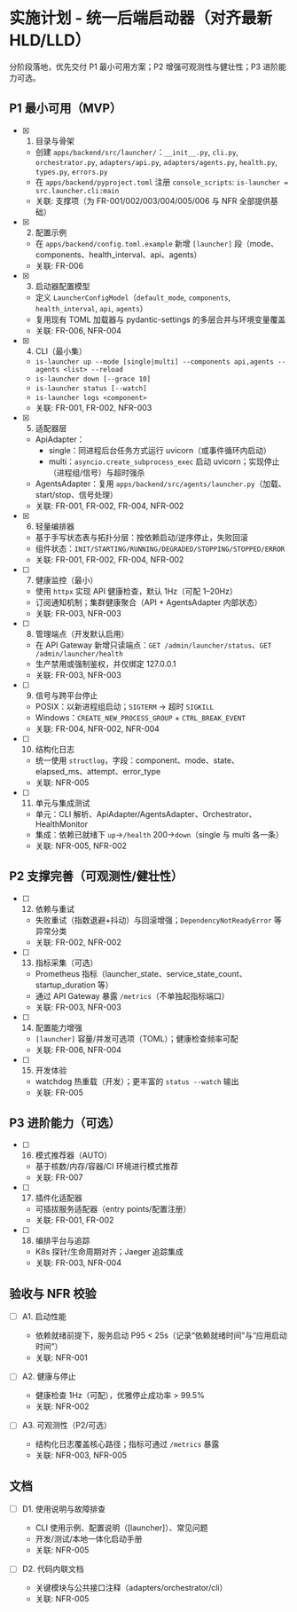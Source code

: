 # 实施计划 - 统一后端启动器（对齐最新 HLD/LLD）

分阶段落地，优先交付 P1 最小可用方案；P2 增强可观测性与健壮性；P3 进阶能力可选。

## P1 最小可用（MVP）

- [x] 1. 目录与骨架
  - 创建 `apps/backend/src/launcher/`：`__init__.py`, `cli.py`, `orchestrator.py`, `adapters/api.py`, `adapters/agents.py`, `health.py`, `types.py`, `errors.py`
  - 在 `apps/backend/pyproject.toml` 注册 `console_scripts`: `is-launcher = src.launcher.cli:main`
  - 关联: 支撑项（为 FR-001/002/003/004/005/006 与 NFR 全部提供基础）

- [x] 2. 配置示例
  - 在 `apps/backend/config.toml.example` 新增 `[launcher]` 段（mode、components、health_interval、api、agents）
  - 关联: FR-006

- [x] 3. 启动器配置模型
  - 定义 `LauncherConfigModel`（`default_mode`, `components`, `health_interval`, `api`, `agents`）
  - 复用现有 TOML 加载器与 pydantic-settings 的多层合并与环境变量覆盖
  - 关联: FR-006, NFR-004

- [x] 4. CLI（最小集）
  - `is-launcher up --mode [single|multi] --components api,agents --agents <list> --reload`
  - `is-launcher down [--grace 10]`
  - `is-launcher status [--watch]`
  - `is-launcher logs <component>`
  - 关联: FR-001, FR-002, NFR-003

- [x] 5. 适配器层
  - ApiAdapter：
    - single：同进程后台任务方式运行 uvicorn（或事件循环内启动）
    - multi：`asyncio.create_subprocess_exec` 启动 uvicorn；实现停止（进程组/信号）与超时强杀
  - AgentsAdapter：复用 `apps/backend/src/agents/launcher.py`（加载、start/stop、信号处理）
  - 关联: FR-001, FR-002, FR-004, NFR-002

- [x] 6. 轻量编排器
  - 基于手写状态表与拓扑分层：按依赖启动/逆序停止，失败回滚
  - 组件状态：`INIT/STARTING/RUNNING/DEGRADED/STOPPING/STOPPED/ERROR`
  - 关联: FR-001, FR-002, FR-004, NFR-002

- [ ] 7. 健康监控（最小）
  - 使用 `httpx` 实现 API 健康检查，默认 1Hz（可配 1–20Hz）
  - 订阅通知机制；集群健康聚合（API + AgentsAdapter 内部状态）
  - 关联: FR-003, NFR-003

- [ ] 8. 管理端点（开发默认启用）
  - 在 API Gateway 新增只读端点：`GET /admin/launcher/status`、`GET /admin/launcher/health`
  - 生产禁用或强制鉴权，并仅绑定 127.0.0.1
  - 关联: FR-003, NFR-003

- [ ] 9. 信号与跨平台停止
  - POSIX：以新进程组启动；`SIGTERM` → 超时 `SIGKILL`
  - Windows：`CREATE_NEW_PROCESS_GROUP` + `CTRL_BREAK_EVENT`
  - 关联: FR-004, NFR-002, NFR-004

- [ ] 10. 结构化日志
  - 统一使用 `structlog`，字段：component、mode、state、elapsed_ms、attempt、error_type
  - 关联: NFR-005

- [ ] 11. 单元与集成测试
  - 单元：CLI 解析、ApiAdapter/AgentsAdapter、Orchestrator、HealthMonitor
  - 集成：依赖已就绪下 `up`→`/health` 200→`down`（single 与 multi 各一条）
  - 关联: NFR-005, NFR-002

## P2 支撑完善（可观测性/健壮性）

- [ ] 12. 依赖与重试
  - 失败重试（指数退避+抖动）与回滚增强；`DependencyNotReadyError` 等异常分类
  - 关联: FR-002, NFR-002

- [ ] 13. 指标采集（可选）
  - Prometheus 指标（launcher_state、service_state_count、startup_duration 等）
  - 通过 API Gateway 暴露 `/metrics`（不单独起指标端口）
  - 关联: FR-003, NFR-003

- [ ] 14. 配置能力增强
  - `[launcher]` 容量/并发可选项（TOML）；健康检查频率可配
  - 关联: FR-006, NFR-004

- [ ] 15. 开发体验
  - watchdog 热重载（开发）；更丰富的 `status --watch` 输出
  - 关联: FR-005

## P3 进阶能力（可选）

- [ ] 16. 模式推荐器（AUTO）
  - 基于核数/内存/容器/CI 环境进行模式推荐
  - 关联: FR-007

- [ ] 17. 插件化适配器
  - 可插拔服务适配器（entry points/配置注册）
  - 关联: FR-001, FR-002

- [ ] 18. 编排平台与追踪
  - K8s 探针/生命周期对齐；Jaeger 追踪集成
  - 关联: FR-003, NFR-004

## 验收与 NFR 校验

- [ ] A1. 启动性能
  - 依赖就绪前提下，服务启动 P95 < 25s（记录“依赖就绪时间”与“应用启动时间”）
  - 关联: NFR-001

- [ ] A2. 健康与停止
  - 健康检查 1Hz（可配），优雅停止成功率 > 99.5%
  - 关联: NFR-002

- [ ] A3. 可观测性（P2/可选）
  - 结构化日志覆盖核心路径；指标可通过 `/metrics` 暴露
  - 关联: NFR-003, NFR-005

## 文档

- [ ] D1. 使用说明与故障排查
  - CLI 使用示例、配置说明（[launcher]）、常见问题
  - 开发/测试/本地一体化启动手册
  - 关联: NFR-005

- [ ] D2. 代码内联文档
  - 关键模块与公共接口注释（adapters/orchestrator/cli）
  - 关联: NFR-005
